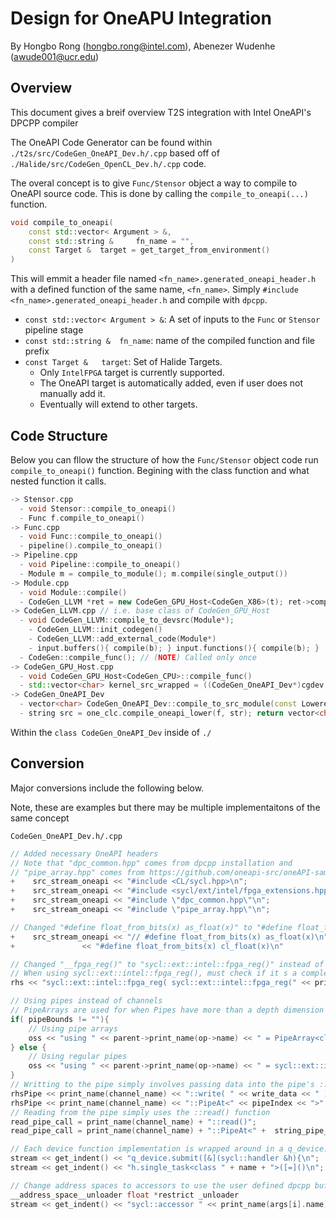 # Design for OneAPU Integration

By Hongbo Rong (hongbo.rong@intel.com),  Abenezer Wudenhe (awude001@ucr.edu)

## Overview 

This document gives a breif overview T2S integration with Intel OneAPI's DPCPP compiler


The OneAPI Code Generator can be found within `./t2s/src/CodeGen_OneAPI_Dev.h/.cpp` 
based off of `./Halide/src/CodeGen_OpenCL_Dev.h/.cpp` code.

The overal concept is to give `Func/Stensor` object a way to compile to OneAPI source code.
This is done by calling the `compile_to_oneapi(...)` function.

```c++
void compile_to_oneapi(
    const std::vector< Argument > &,
    const std::string & 	fn_name = "",
    const Target & 	target = get_target_from_environment() 
)	
```

This will emmit a header file named `<fn_name>.generated_oneapi_header.h` 
with a defined function of the same name, `<fn_name>`.
Simply `#include <fn_name>.generated_oneapi_header.h` and compile with `dpcpp`.

- `const std::vector< Argument > &`: A set of inputs to the `Func` or `Stensor` pipeline stage
- `const std::string & 	fn_name`: name of the compiled function and file prefix
- `const Target & 	target`: Set of Halide Targets. 
  - Only `IntelFPGA` target is currently supported.
  - The OneAPI target is automatically added, even if user does not manually add it.
  - Eventually will extend to other targets.

<!-- 
## ToDo's

- Construct something for the same for IntelGPU target
- Eventually, will want to match the Halide `compile_to_host()` function with output file naming 
- No runtime is built into the compiler for DPC++ currently so we just output a header file
- Verify that accessors/buffers/pipe read & writes all work properly with basic Halide Implementaitons
 -->

## Code Structure

Below you can fllow the structure of how the `Func/Stensor` object code run 
`compile_to_oneapi()` function. Begining with the class function and what nested
function it calls.

```c++
-> Stensor.cpp
  - void Stensor::compile_to_oneapi()
  - Func f.compile_to_oneapi()
-> Func.cpp
  - void Func::compile_to_oneapi()
  - pipeline().compile_to_oneapi()
-> Pipeline.cpp
  - void Pipeline::compile_to_oneapi()
  - Module m = compile_to_module(); m.compile(single_output())
-> Module.cpp
  - void Module::compile()
  - CodeGen_LLVM *ret = new CodeGen_GPU_Host<CodeGen_X86>(t); ret->compile_to_devsrc(*this);
-> CodeGen_LLVM.cpp // i.e. base class of CodeGen_GPU_Host
  - void CodeGen_LLVM::compile_to_devsrc(Module*); 
    - CodeGen_LLVM::init_codegen()
    - CodeGen_LLVM::add_external_code(Module*)
    - input.buffers(){ compile(b); } input.functions(){ compile(b); } 
  - CodeGen::compile_func(); // (NOTE) Called only once
-> CodeGen_GPU_Host.cpp
  - void CodeGen_GPU_Host<CodeGen_CPU>::compile_func()
  - std::vector<char> kernel_src_wrapped = ((CodeGen_OneAPI_Dev*)cgdev[DeviceAPI::OneAPI])->compile_to_src_module(f);
-> CodeGen_OneAPI_Dev
  - vector<char> CodeGen_OneAPI_Dev::compile_to_src_module(const LoweredFunc &f);
  - string src = one_clc.compile_oneapi_lower(f, str); return vector<char> buffer(src.begin(), src.end());
```

Within the `class CodeGen_OneAPI_Dev` inside of `./`

## Conversion

Major conversions include the following below.

Note, these are examples but there may be multiple implementaitons of the same concept

`CodeGen_OneAPI_Dev.h/.cpp`

```c++
// Added necessary OneAPI headers
// Note that "dpc_common.hpp" comes from dpcpp installation and 
// "pipe_array.hpp" comes from https://github.com/oneapi-src/oneAPI-samples
+    src_stream_oneapi << "#include <CL/sycl.hpp>\n";
+    src_stream_oneapi << "#include <sycl/ext/intel/fpga_extensions.hpp>\n";
+    src_stream_oneapi << "#include \"dpc_common.hpp\"\n";
+    src_stream_oneapi << "#include \"pipe_array.hpp\"\n";

// Changed "#define float_from_bits(x) as_float(x)" to "#define float_from_bits(x) cl_float(x)"
+    src_stream_oneapi << "// #define float_from_bits(x) as_float(x)\n"
+               << "#define float_from_bits(x) cl_float(x)\n"

// Changed "__fpga_reg()" to "sycl::ext::intel::fpga_reg()" instead of 
// When using sycl::ext::intel::fpga_reg(), must check if it s a complex type such as float<N>
rhs << "sycl::ext::intel::fpga_reg( sycl::ext::intel::fpga_reg(" << print_expr(op->args[0]) << "))"; 

// Using pipes instead of channels
// PipeArrays are used for when Pipes have more than a depth dimension
if( pipeBounds != ""){
    // Using pipe arrays 
    oss << "using " << parent->print_name(op->name) << " = PipeArray<class " << parent->print_name(op->name) << "Pipe, " << type << ", " << pipeAttributes << ", " << pipeBounds << ">;\n";
} else {
    // Using regular pipes 
    oss << "using " << parent->print_name(op->name) << " = sycl::ext::intel::pipe<class " << parent->print_name(op->name) << "Pipe, " << type << ", " << pipeAttributes << ">;\n";
}
// Writting to the pipe simply involves passing data into the pipe's ::write() function
rhsPipe << print_name(channel_name) << "::write( " << write_data << " );\n";
rhsPipe << print_name(channel_name) << "::PipeAt<" << pipeIndex << ">" << "::write( " << write_data << " );\n";
// Reading from the pipe simply uses the ::read() function
read_pipe_call = print_name(channel_name) + "::read()";
read_pipe_call = print_name(channel_name) + "::PipeAt<" +  string_pipe_index + ">::read()";

// Each device function implementation is wrapped around in a q_device.submit and h.submit_task()
stream << get_indent() << "q_device.submit([&](sycl::handler &h){\n";
stream << get_indent() << "h.single_task<class " + name + ">([=]()\n";

// Change address spaces to accessors to use the user defined dpcpp buffers
__address_space__unloader float *restrict _unloader
stream << get_indent() << "sycl::accessor " << print_name(args[i].name) << "( " << get_memory_space(args[i].name) << ", h, sycl::read_write);\n";
```




